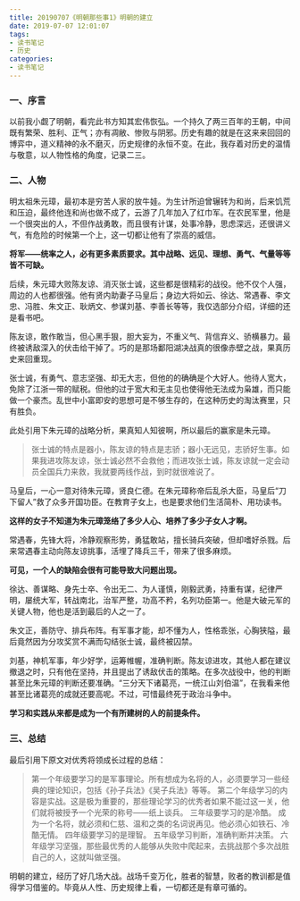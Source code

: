 ```yaml
---
title: 20190707《明朝那些事1》明朝的建立
date: 2019-07-07 12:01:07
tags:
- 读书笔记
- 历史
categories:
- 读书笔记
---
```


### 一、序言
以前我小觑了明朝，看完此书方知其宏伟恢弘。一个持久了两三百年的王朝，中间既有繁荣、胜利、正气；亦有凋敝、惨败与阴邪。历史有趣的就是在这来来回回的博弈中，道义精神的永不磨灭，历史规律的永恒不变。在此，我存着对历史的温情与敬意，以人物性格的角度，记录二三。

### 二、人物
明太祖朱元璋，最初本是穷苦人家的放牛娃。为生计所迫曾辗转为和尚，后来饥荒和压迫，最终他连和尚也做不成了，云游了几年加入了红巾军。在农民军里，他是一个很突出的人，不但作战勇敢，而且很有计谋，处事冷静，思虑深远，还很讲义气，有危险的时候第一个上，这一切都让他有了崇高的威信。

**将军——统率之人，必有更多素质要求。其中战略、远见、理想、勇气、气量等等皆不可缺。**

后续，朱元璋大败陈友谅、消灭张士诚，这些都是很精彩的战役。他不仅个人强，周边的人也都很强。他有贤内助妻子马皇后；身边大将如云、徐达、常遇春、李文忠、冯胜、朱文正、耿炳文、参谋刘基、李善长等等，我仅选部分介绍，详细的还是看书吧。

陈友谅，敢作敢当，但心黑手狠，胆大妄为，不重义气、背信弃义、骄横暴力。最终被诱敌深入的伏击给干掉了。巧的是那场鄱阳湖决战真的很像赤壁之战，果真历史来回重现。

张士诚，有勇气、意志坚强、却无大志，但他的的确确是个大好人。他待人宽大，免除了江浙一带的赋税。但他的过于宽大和无主见也使得他无法成为枭雄，而只能做一个豪杰。乱世中小富即安的思想可是不够生存的，在这种历史的淘汰赛里，只有胜负。

此处引用下朱元璋的战略分析，果真知人知彼啊，所以最后的赢家是朱元璋。

>张士诚的特点是器小，陈友谅的特点是志骄；器小无远见，志骄好生事。如果我进攻陈友谅，张士诚必然不会救他；而进攻张士诚，陈友谅就一定会动员全国兵力来救，我就要两线作战，到时就很难说了。

马皇后，一心一意对待朱元璋，贤良仁德。在朱元璋称帝后乱杀大臣，马皇后“刀下留人”救了众多开国功臣。在教育子女上，也是要求他们生活简朴、用功读书。

**这样的女子不知道为朱元璋笼络了多少人心、培养了多少子女人才啊。**

常遇春，先锋大将，冷静观察形势，勇猛敢站，擅长骑兵突破，但却嗜好杀戮。后来常遇春主动向陈友谅挑事，活埋了降兵三千，带来了很多麻烦。

**可见，一个人的缺陷会很有可能导致大问题出现。**

徐达、善谋略、身先士卒、令出无二、为人谨慎，刚毅武勇，持重有谋，纪律严明，屡统大军，转战南北，治军严整，功高不矜，名列功臣第一。他是大破元军的关键人物，他也是活到最后的人之一了。

朱文正，善防守、排兵布阵。有军事才能，却不懂为人，性格乖张，心胸狭隘，最后竟然因为分攻奖赏不满而勾结张士诚，最终被囚禁。

刘基，神机军事，年少好学，运筹帷幄，准确判断。陈友谅进攻，其他人都在建议撤退之时，只有他在坚持，并且提出了诱敌伏击的策略。在多次战役中，他的判断甚至比朱元璋的判断还要准确。“三分天下诸葛亮，一统江山刘伯温”，在我看来他甚至比诸葛亮的成就还要高呢。不过，可惜最终死于政治斗争中。

**学习和实践从来都是成为一个有所建树的人的前提条件。**

### 三、总结
最后引用下原文对优秀将领成长过程的总结：
> 第一个年级要学习的是军事理论。所有想成为名将的人，必须要学习一些经典的理论知识，包括《孙子兵法》《吴子兵法》等等。
> 第二个年级学习的内容是实战。这是极为重要的，那些理论学习的优秀者如果不能过这一关，他们就将被授予一个光荣的称号——纸上谈兵。
> 三年级要学习的是冷酷。 成为一个名将，就必须和仁慈、温和之类的名词说再见。他必须心如铁石、冷酷无情。
> 四年级要学习的是理智。
> 五年级学习判断，准确判断并决策。
> 六年级学习坚强，那些最优秀的人能够从失败中爬起来，去挑战那个多次战胜自己的人，这就叫做坚强。

明朝的建立，经历了好几场大战。战场千变万化，胜者的智慧，败者的教训都是值得学习借鉴的。毕竟从人性、历史规律上看，一切都还是有章可循的。